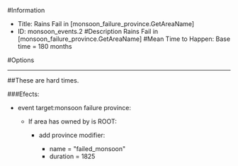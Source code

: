#Information
 - Title: Rains Fail in [monsoon_failure_province.GetAreaName]
 - ID: monsoon_events.2
#Description
Rains Fail in [monsoon_failure_province.GetAreaName]
#Mean Time to Happen:
Base time = 180 months

#Options

___
##These are hard times.

###Efects:<ul><li>event target:monsoon failure province:</li><ul><li>If area has owned by is ROOT:</li><ul><li>add province modifier:</li><ul><li>name = "failed_monsoon"</li><li>duration = 1825</li></ul></ul></ul></ul>
